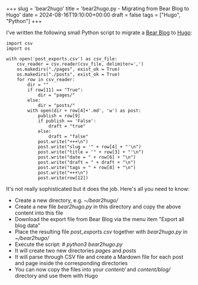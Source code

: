 +++
slug = 'bear2hugo'
title = 'bear2hugo.py - Migrating from Bear Blog to Hugo'
date = 2024-08-16T19:10:00+00:00
draft = false
tags = ["Hugo", "Python"]
+++

I've written the following small Python script to migrate a [Bear Blog](https://bearblog.dev/) to [Hugo](https://gohugo.io/):

```
import csv
import os

with open('post_exports.csv') as csv_file:
    csv_reader = csv.reader(csv_file, delimiter=',')
    os.makedirs("./pages", exist_ok = True)
    os.makedirs("./posts", exist_ok = True)
    for row in csv_reader:
        dir = ""
        if row[11] == "True":
            dir = "pages/"
        else:
            dir = "posts/"
        with open(dir + row[4]+'.md', 'w') as post:
            publish = row[9]
            if publish == 'False':
                draft = "true"
            else:
                draft = "false"
            post.write("+++\n")
            post.write("slug = '" + row[4] + "'\n")
            post.write("title = '" + row[3] + "'\n")
            post.write("date = " + row[6] + "\n")
            post.write("draft = " + draft + "\n")
            post.write("tags = " + row[8] + "\n")
            post.write("+++\n")
            post.write(row[12])
```

It's not really sophisticated but it does the job. Here's all you need to know:

* Create a new directory, e.g. _~/bear2hugo/_
* Create a new file _bear2hugo.py_ in this directory and copy the above content into this file
* Download the export file from Bear Blog via the menu item "Export all blog data"
* Place the resulting file _post_exports.csv_ together with _bear2hugo.py_ in _~/bear2hugo/_
* Execute the script: _# python3 bear2hugo.py_
* It will create two new directories _pages_ and _posts_
* It will parse through CSV file and create a Mardown file for each post and page inside the corresponding directories
* You can now copy the files into your _content/_ and _content/blog/_ directory and use them with Hugo
